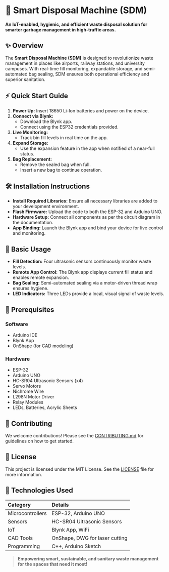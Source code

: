 
# 🚮 Smart Disposal Machine (SDM)

**An IoT-enabled, hygienic, and efficient waste disposal solution for smarter garbage management in high-traffic areas.**

## ✨ Overview

The **Smart Disposal Machine (SDM)** is designed to revolutionize waste management in places like airports, railway stations, and university campuses. With real-time fill monitoring, expandable storage, and semi-automated bag sealing, SDM ensures both operational efficiency and superior sanitation.

## ⚡ Quick Start Guide

1. **Power Up:**
Insert 18650 Li-Ion batteries and power on the device.
2. **Connect via Blynk:**
    - Download the Blynk app.
    - Connect using the ESP32 credentials provided.
3. **Live Monitoring:**
    - Track bin fill levels in real time on the app.
4. **Expand Storage:**
    - Use the expansion feature in the app when notified of a near-full status.
5. **Bag Replacement:**
    - Remove the sealed bag when full.
    - Insert a new bag to continue operation.

## 🛠️ Installation Instructions

- **Install Required Libraries:**
Ensure all necessary libraries are added to your development environment.
- **Flash Firmware:**
Upload the code to both the ESP-32 and Arduino UNO.
- **Hardware Setup:**
Connect all components as per the circuit diagram in the documentation.
- **App Binding:**
Launch the Blynk app and bind your device for live control and monitoring.


## 🚀 Basic Usage

- **Fill Detection:**
Four ultrasonic sensors continuously monitor waste levels.
- **Remote App Control:**
The Blynk app displays current fill status and enables remote expansion.
- **Bag Sealing:**
Semi-automated sealing via a motor-driven thread wrap ensures hygiene.
- **LED Indicators:**
Three LEDs provide a local, visual signal of waste levels.


## 🔧 Prerequisites

### Software

- Arduino IDE
- Blynk App
- OnShape (for CAD modeling)


### Hardware

- ESP-32
- Arduino UNO
- HC-SR04 Ultrasonic Sensors (x4)
- Servo Motors
- Nichrome Wire
- L298N Motor Driver
- Relay Modules
- LEDs, Batteries, Acrylic Sheets


## 🤝 Contributing

We welcome contributions!
Please see the [CONTRIBUTING.md](https://github.com/akshat0605/Smart_waste_disposal_machine/blob/main/CONTRIBUTING.md) for guidelines on how to get started.

## 📄 License

This project is licensed under the MIT License.
See the [LICENSE](https://github.com/akshat0605/Smart_waste_disposal_machine/blob/main/LICENSE.md) file for more information.

## 🧰 Technologies Used

| Category | Details |
| :-- | :-- |
| Microcontrollers | ESP-32, Arduino UNO |
| Sensors | HC-SR04 Ultrasonic Sensors |
| IoT | Blynk App, WiFi |
| CAD Tools | OnShape, DWG for laser cutting |
| Programming | C++, Arduino Sketch |

> **Empowering smart, sustainable, and sanitary waste management for the spaces that need it most!**
